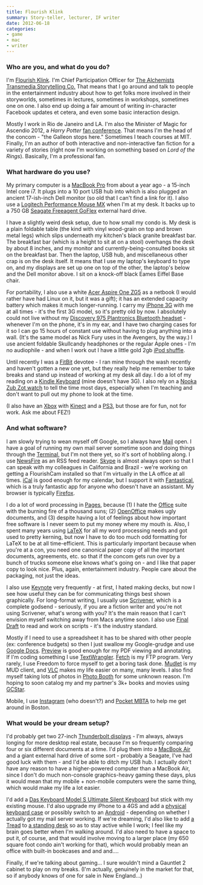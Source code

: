 ```yaml
---
title: Flourish Klink
summary: Story-teller, lecturer, IF writer
date: 2012-06-18
categories:
- game
- mac
- writer
---
```


### Who are you, and what do you do?

I'm [Flourish Klink](http://www.madelineklink.com/ "Flourish's website."). I'm Chief Participation Officer for [The Alchemists Transmedia Storytelling Co.](http://www.thealchemists.com/ "A storytelling company.") That means that I go around and talk to people in the entertainment industry about how to get folks more involved in their storyworlds, sometimes in lectures, sometimes in workshops, sometimes one on one. I also end up doing a fair amount of writing in-character Facebook updates et cetera, and even some basic interaction design.

Mostly I work in Rio de Janeiro and LA. I'm also the Minister of Magic for Ascendio 2012, a *Harry Potter* [fan conference](http://www.hp2012.org/ "A Harry Potter conference."). That means I'm the head of the concom - "the Galleon stops here." Sometimes I teach courses at MIT. Finally, I'm an author of both interactive and non-interactive fan fiction for a variety of stories (right now I'm working on something based on *Lord of the Rings*). Basically, I'm a professional fan.

### What hardware do you use?

My primary computer is a [MacBook Pro][macbook-pro] from about a year ago - a 15-inch Intel core i7.  It plugs into a 10 port USB hub into which is also plugged an ancient 17-ish-inch Dell monitor (so old that I can't find a link for it). I also use a [Logitech Performance Mouse MX][performance-mouse-mx] when I'm at my desk. It backs up to a 750 GB [Seagate Freeagent GoFlex][freeagent-goflex] external hard drive. 

I have a slightly weird desk setup, due to how small my condo is. My desk is a plain foldable table (the kind with vinyl wood-grain on top and brown metal legs) which slips underneath my kitchen's black granite breakfast bar. The breakfast bar (which is a height to sit at on a stool) overhangs the desk by about 8 inches, and my monitor and currently-being-consulted books sit on the breakfast bar. Then the laptop, USB hub, and miscellaneous other crap is on the desk itself. It means that I use my laptop's keyboard to type on, and my displays are set up one on top of the other, the laptop's below and the Dell monitor above. I sit on a knock-off black Eames Eiffel Base chair.

For portability, I also use a white [Acer Aspire One ZG5][aspire-one-zg5] as a netbook (I would rather have had Linux on it, but it was a gift); it has an extended capacity battery which makes it much longer-running. I carry my [iPhone 3G][iphone-3g] with me at all times - it's the first 3G model, so it's pretty old by now. I absolutely could not live without my [Discovery 975 Plantronics Bluetooth headset][discovery-975] - whenever I'm on the phone, it's in my ear, and I have two charging cases for it so I can go 15 hours of constant use without having to plug anything into a wall. (It's the same model as Nick Fury uses in the Avengers, by the way.) I use ancient foldable Skullcandy headphones or the regular Apple ones - I'm no audiophile - and when I work out I have a little gold 2gb [iPod shuffle][ipod-shuffle].

Until recently I was a [FitBit][] devotee - I ran mine through the wash recently and haven't gotten a new one yet, but they really help me remember to take breaks and stand up instead of working at my desk all day. I do a lot of my reading on a [Kindle Keyboard][kindle] (mine doesn't have 3G). I also rely on a [Nooka Zub Zot watch][zub-zot-20] to tell the time most days, especially when I'm teaching and don't want to pull out my phone to look at the time.

(I also have an [Xbox][xbox-360] with [Kinect][] and a [PS3][], but those are for fun, not for work. Ask me about FEZ!)

### And what software?

I am slowly trying to wean myself off Google, so I always have [Mail][] open. I have a goal of running my own mail server sometime soon and doing things through the [Terminal][], but I'm not there yet, so it's sort of hobbling along. I use [NewsFire][] as an RSS feed reader. [Skype][] is almost always open so that I can speak with my colleagues in California and Brazil - we're working on getting a FlourishCam installed so that I'm virtually in the LA office at all times. [iCal][] is good enough for my calendar, but I support it with [Fantastical][], which is a truly fantastic app for anyone who doesn't have an assistant. My browser is typically [Firefox][].

I do a lot of word processing in [Pages][], because (1) I hate the [Office][] suite with the burning fire of a thousand suns; (2) [OpenOffice][] makes ugly documents, and (3) despite having a lot of feelings about how important free software is I never seem to put my money where my mouth is. Also, I spent many years using [LaTeX][] for all my word processing needs and got used to pretty kerning, but now I have to do too much odd formatting for LaTeX to be at all time-efficient. This is particularly important because when you're at a con, you need one canonical paper copy of all the important documents, agreements, etc. so that if the concom gets run over by a bunch of trucks someone else knows what's going on - and I like that paper copy to look nice. Plus, again, entertainment industry. People care about the packaging, not just the ideas.

I also use [Keynote][] very frequently - at first, I hated making decks, but now I see how useful they can be for communicating things best shown graphically. For long-format writing, I usually use [Scrivener][], which is a complete godsend - seriously, if you are a fiction writer and you're not using Scrivener, what's wrong with you? It's the main reason that I can't envision myself switching away from Macs anytime soon. I also use [Final Draft][final-draft] to read and work on scripts - it's the industry standard.

Mostly if I need to use a spreadsheet it has to be shared with other people (ex: conference budgets) so then I just swallow my Google-grudge and use [Google Docs][google-docs]. [Preview][] is good enough for my PDF viewing and annotating. If I'm coding something I use [TextWrangler][]. [Fetch][] is my FTP program. Very rarely, I use Freedom to force myself to get a boring task done. [Mudlet][] is my MUD client, and [VLC][] makes my life easier on many, many levels. I also find myself taking lots of photos in [Photo Booth][photo-booth] for some unknown reason. I'm hoping to soon catalog my and my partner's 3k+ books and movies using [GCStar][].

Mobile, I use [Instagram][instagram-ios] (who doesn't?) and [Pocket MBTA][pocket-mbta-ios] to help me get around in Boston.

### What would be your dream setup?

I'd probably get two 27-inch [Thunderbolt displays][thunderbolt-display] - I'm always, always longing for more desktop real estate, because I'm so frequently comparing four or six different documents at a time. I'd plug them into a [MacBook Air][macbook-air] and a giant external hard drive of some sort - probably a Seagate, I've had good luck with them - and I'd be able to ditch my USB hub. I actually don't have any reason to have a higher-powered computer than a MacBook Air, since I don't do much non-console graphics-heavy gaming these days, plus it would mean that my mobile + non-mobile computers were the same thing, which would make my life a lot easier.

I'd add a [Das Keyboard Model S Ultimate Silent Keyboard][model-s-ultimate] but stick with my existing mouse. I'd also upgrade my iPhone to a 4GS and add a [physical keyboard case][bluetooth-sliding-keyboard-case] or possibly switch to an [Android][] - depending on whether I actually got my mail server working. If we're dreaming, I'd also like to add [a Tread][the-tread] to [a standing desk][terra] so as to stay active while I work; I feel like my brain goes better when I'm walking around. I'd also need to have a space to put it, of course, and that would involve moving to a larger place (my 650 square foot condo ain't working for that), which would probably mean an office with built-in bookcases and and and....

Finally, if we're talking about gaming... I sure wouldn't mind a Gauntlet 2 cabinet to play on my breaks. (I'm actually, genuinely in the market for that, so if anybody knows of one for sale in New England...)

[android]: https://developers.google.com/android/?csw=1 "A mobile phone platform."
[aspire-one-zg5]: http://web.archive.org/web/20180131173858/http://www.aspireoneuser.com:80/2008/11/20/review-acer-aspire-one-zg5/ "A small 8.9 inch PC laptop."
[bluetooth-sliding-keyboard-case]: https://www.amazon.com/SANOXY®-Bluetooth-Keyboard-Hardshell-External/dp/B00507H0LA "An iPhone case with a built-in sliding keyboard."
[discovery-975]: https://www.plantronics.com/us/product/discovery-975 "A Bluetooth earpiece."
[fantastical]: https://flexibits.com/fantastical "A calendaring app for the Mac."
[fetch]: https://fetchsoftworks.com/ "An FTP/SFTP client for Mac OS X."
[final-draft]: http://store.finaldraft.com/final-draft-10.html "Popular screenwriting software."
[firefox]: https://www.mozilla.org/en-US/firefox/new/ "A cross-platform open-source web browser."
[fitbit]: http://www.fitbit.com/ "A personal fitness tracking device."
[freeagent-goflex]: https://www.amazon.com/Seagate-FreeAgent-Portable-External-STAA1000100/dp/B003ELOSI2 "A portable USB 2/3 hard drive."
[gcstar]: http://www.gcstar.org/ "A tool for managing media collections."
[google-docs]: https://en.wikipedia.org/wiki/Google_Docs "A web-based office suite."
[ical]: https://en.wikipedia.org/wiki/Calendar_(Apple) "The calendar software included with macOS."
[instagram-ios]: https://itunes.apple.com/us/app/instagram/id389801252 "A photo taking/sharing app."
[iphone-3g]: https://en.wikipedia.org/wiki/IPhone_3G "A smartphone."
[ipod-shuffle]: https://www.apple.com/ipod-shuffle/ "A very small music player."
[keynote]: https://www.apple.com/keynote/ "Presentation software for the Mac."
[kindle]: https://www.amazon.com/Kindle-Ereader-ebook-reader/dp/B007HCCNJU "A digital book reader."
[kinect]: http://web.archive.org/web/20141020163539/http://www.xbox.com:80/en-US/Kinect "An adapter for the Xbox that uses your body as a controller."
[latex]: https://www.latex-project.org/ "Typesetting software."
[macbook-air]: https://www.apple.com/macbook-air/ "A very thin laptop."
[macbook-pro]: https://www.apple.com/macbook-pro/ "A laptop."
[mail]: https://en.wikipedia.org/wiki/Mail_(application) "The default Mac OS X mail client."
[model-s-ultimate]: http://web.archive.org/web/20170508162607/https://shop.daskeyboard.com/products/das-keyboard-ultimate-model-s "A USB keyboard with mechanical clicks."
[mudlet]: https://www.mudlet.org/ "A MUD game client."
[newsfire]: http://www.newsfirex.com/ "A feed reader for the Mac."
[office]: https://products.office.com/en-us/home "An office productivity suite."
[openoffice]: http://www.openoffice.org/ "An open-source office suite."
[pages]: https://www.apple.com/pages/ "A Mac word processor and layout tool from Apple."
[performance-mouse-mx]: https://www.logitech.com/en-us/product/performance-mouse-mx "A wireless laser mouse."
[photo-booth]: https://en.wikipedia.org/wiki/Photo_Booth "Software to take photos using the built-in camera of recent Macs."
[pocket-mbta-ios]: https://itunes.apple.com/us/app/pocket-mbta/id387175295 "An app for transit times from the Massachusetts Bay Transit Authority."
[preview]: https://en.wikipedia.org/wiki/Preview_(macOS) "An image viewer included of macOS."
[ps3]: http://us.playstation.com/PS3/ "A shiny gaming console from Sony."
[scrivener]: http://literatureandlatte.com/scrivener.php "A Mac text editor aimed at writers."
[skype]: https://www.skype.com/en/ "Voice and video chat software."
[terminal]: https://en.wikipedia.org/wiki/Terminal_(OS_X) "A console application included with Mac OS X."
[terra]: http://web.archive.org/web/20171202061840/http://www.nextdesks.com:80/terra "An adjustable desk."
[textwrangler]: http://www.barebones.com/products/textwrangler/ "A free, powerful text editor for the Mac."
[the-tread]: http://asoft11239.accrisoft.com/treaddesk/products/the-tread/the-tread/ "A treadmill that's part of a standing desk system."
[thunderbolt-display]: https://www.apple.com/displays/ "A Thunderbolt-powered monitor."
[vlc]: http://www.videolan.org/vlc/ "An open-source media player."
[xbox-360]: http://www.xbox.com:80/en-US/Xbox360 "A gaming console."
[zub-zot-20]: http://www.nooka.com/zub-zot-browngold-20-p-289.html "A unique watch."
